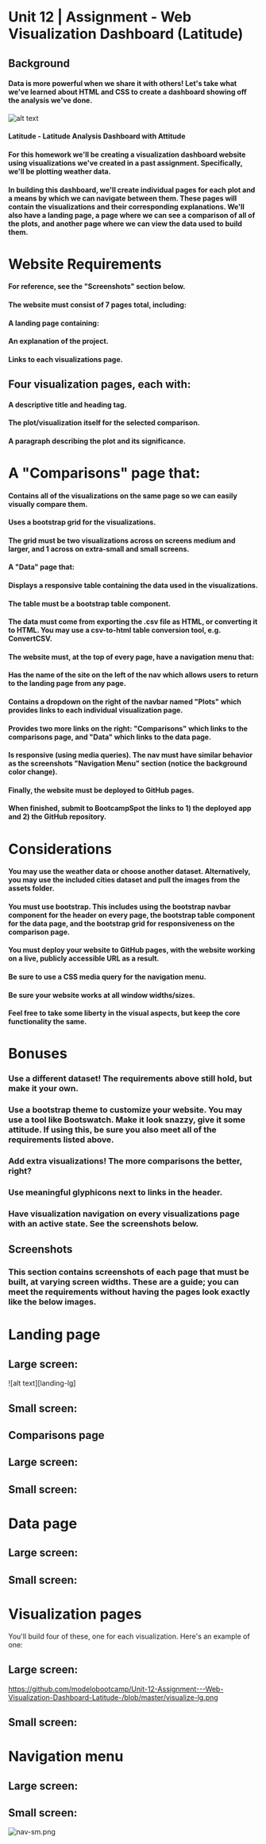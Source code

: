 # Unit 12 | Assignment - Web Visualization Dashboard (Latitude)


## Background

#### Data is more powerful when we share it with others! Let's take what we've learned about HTML and CSS to create a dashboard showing off the analysis we've done.
![alt text](https://github.com/modelobootcamp/Unit-12-Assignment---Web-Visualization-Dashboard-Latitude-/blob/master/landingResize.png "Data is more powerful when we share it with others! Let's take what we've learned about HTML and CSS to create a dashboard showing off the analysis we've done.")

#### Latitude - Latitude Analysis Dashboard with Attitude

#### For this homework we'll be creating a visualization dashboard website using visualizations we've created in a past assignment. Specifically, we'll be plotting weather data.

#### In building this dashboard, we'll create individual pages for each plot and a means by which we can navigate between them. These pages will contain the visualizations and their corresponding explanations. We'll also have a landing page, a page where we can see a comparison of all of the plots, and another page where we can view the data used to build them.


# Website Requirements

#### For reference, see the "Screenshots" section below.

#### The website must consist of 7 pages total, including:


#### A landing page containing:


#### An explanation of the project.
#### Links to each visualizations page.


## Four visualization pages, each with:


#### A descriptive title and heading tag.
#### The plot/visualization itself for the selected comparison.
#### A paragraph describing the plot and its significance.


# A "Comparisons" page that:


#### Contains all of the visualizations on the same page so we can easily visually compare them.
#### Uses a bootstrap grid for the visualizations.
#### The grid must be two visualizations across on screens medium and larger, and 1 across on extra-small and small screens.


#### A "Data" page that:


#### Displays a responsive table containing the data used in the visualizations.
#### The table must be a bootstrap table component.
#### The data must come from exporting the .csv file as HTML, or converting it to HTML. You may use a csv-to-html table conversion tool, e.g. ConvertCSV.




#### The website must, at the top of every page, have a navigation menu that:


#### Has the name of the site on the left of the nav which allows users to return to the landing page from any page.
#### Contains a dropdown on the right of the navbar named "Plots" which provides links to each individual visualization page.
#### Provides two more links on the right: "Comparisons" which links to the comparisons page, and "Data" which links to the data page.
#### Is responsive (using media queries). The nav must have similar behavior as the screenshots "Navigation Menu" section (notice the background color change).


#### Finally, the website must be deployed to GitHub pages.

#### When finished, submit to BootcampSpot the links to 1) the deployed app and 2) the GitHub repository.


# Considerations


#### You may use the weather data or choose another dataset. Alternatively, you may use the included cities dataset and pull the images from the assets folder.
#### You must use bootstrap. This includes using the bootstrap navbar component for the header on every page, the bootstrap table component for the data page, and the bootstrap grid for responsiveness on the comparison page.
#### You must deploy your website to GitHub pages, with the website working on a live, publicly accessible URL as a result.
#### Be sure to use a CSS media query for the navigation menu.
#### Be sure your website works at all window widths/sizes.
#### Feel free to take some liberty in the visual aspects, but keep the core functionality the same.



# Bonuses


### Use a different dataset! The requirements above still hold, but make it your own.
### Use a bootstrap theme to customize your website. You may use a tool like Bootswatch. Make it look snazzy, give it some attitude. If using this, be sure you also meet all of the requirements listed above.
### Add extra visualizations! The more comparisons the better, right?
### Use meaningful glyphicons next to links in the header.
### Have visualization navigation on every visualizations page with an active state. See the screenshots below.



## Screenshots

### This section contains screenshots of each page that must be built, at varying screen widths. These are a guide; you can meet the requirements without having the pages look exactly like the below images.


# Landing page

## Large screen:
![alt text][landing-lg]

[logo]: https://github.com/modelobootcamp/Unit-12-Assignment---Web-Visualization-Dashboard-Latitude-/blob/master/landing-lg.png "landing-lg Title Text 3"


## Small screen:
[logo]: https://github.com/modelobootcamp/Unit-12-Assignment---Web-Visualization-Dashboard-Latitude-/blob/master/landing-sm.png "Logo Title Text 2"

## Comparisons page

## Large screen:

[logo]: https://github.com/modelobootcamp/Unit-12-Assignment---Web-Visualization-Dashboard-Latitude-/blob/master/comparison-lg.png "Logo Title Text 2"

## Small screen:
[logo]: https://github.com/modelobootcamp/Unit-12-Assignment---Web-Visualization-Dashboard-Latitude-/blob/master/comparison-sm.png "Logo Title Text 2"

# Data page

## Large screen:

[logo]: https://github.com/modelobootcamp/Unit-12-Assignment---Web-Visualization-Dashboard-Latitude-/blob/master/data-lg.png "Logo Title Text 2"


## Small screen:
[logo]: https://github.com/modelobootcamp/Unit-12-Assignment---Web-Visualization-Dashboard-Latitude-/blob/master/data-sm.png "Logo Title Text 2"


# Visualization pages

You'll build four of these, one for each visualization. Here's an example of one:

## Large screen:

[logo]: https://github.com/modelobootcamp/Unit-12-Assignment---Web-Visualization-Dashboard-Latitude-/blob/master/visualize-lg.png "Logo Title Text 2"
https://github.com/modelobootcamp/Unit-12-Assignment---Web-Visualization-Dashboard-Latitude-/blob/master/visualize-lg.png

## Small screen:
[logo]: https://github.com/modelobootcamp/Unit-12-Assignment---Web-Visualization-Dashboard-Latitude-/blob/master/visualize-sm.png "Logo Title Text 2"

# Navigation menu

## Large screen:
[logo]: https://github.com/modelobootcamp/Unit-12-Assignment---Web-Visualization-Dashboard-Latitude-/blob/master/nav-lg.png "Logo Title Text 2"

## Small screen:
[logo]: https://github.com/modelobootcamp/Unit-12-Assignment---Web-Visualization-Dashboard-Latitude-/blob/master/nav-sm.png "Logo Title Text 2"
![nav-sm.png](attachment:nav-sm.png)
